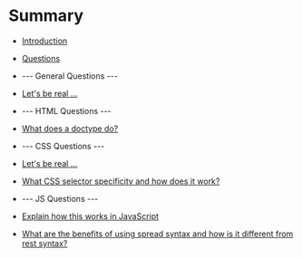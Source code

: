 # Summary

* [Introduction](README.md)
* [Questions](questions.md)



* --- General Questions ---
* [Let's be real ...](general/bereal.md)



* --- HTML Questions ---
* [What does a doctype do?](html/doctype.md)



* --- CSS Questions ---
* [Let's be real ...](css/bereal.md)
* [What CSS selector specificity and how does it work?](css/specificity.md)



* --- JS Questions ---
* [Explain how this works in JavaScript](js/this.md)
* [What are the benefits of using spread syntax and how is it different from rest syntax?](js/spreadAndRestSyntax.md)
